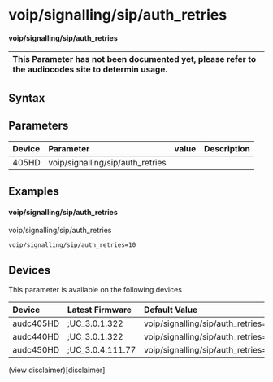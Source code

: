 ﻿---
description: voip/signalling/sip/auth_retries
search: false
---

# voip/signalling/sip/auth_retries

#### voip/signalling/sip/auth_retries


| This Parameter has not been documented yet, please refer to the audiocodes site to determin usage.  | 
| :--- |

## Syntax

## Parameters
|Device|Parameter|value|Description|
|:---|:---|:---|:---|
| 405HD | voip/signalling/sip/auth_retries |  |  |

## Examples
#### voip/signalling/sip/auth_retries

voip/signalling/sip/auth_retries

```
voip/signalling/sip/auth_retries=10
```

## Devices
This parameter is available on the following devices

| Device | Latest Firmware | Default Value |
|:---|:---|:---|
| audc405HD | ;UC_3.0.1.322 | voip/signalling/sip/auth_retries=10 
| audc440HD | ;UC_3.0.1.322 | voip/signalling/sip/auth_retries=10 
| audc450HD | ;UC_3.0.4.111.77 | voip/signalling/sip/auth_retries=10 

(view disclaimer)[disclaimer]
